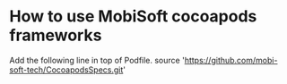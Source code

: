 # How to use MobiSoft cocoapods frameworks
Add the following line in top of Podfile.
source 'https://github.com/mobi-soft-tech/CocoapodsSpecs.git'
